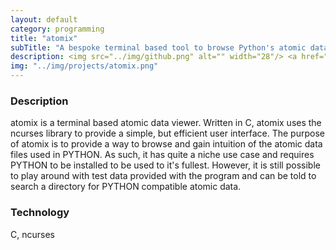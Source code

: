 ```yaml
---
layout: default
category: programming
title: "atomix"
subTitle: "A bespoke terminal based tool to browse Python's atomic data"
description: <img src="../img/github.png" alt="" width="28"/> <a href="https://github.com/saultyevil/atomix">pypython</a>
img: "../img/projects/atomix.png"
---
```


### Description

atomix is a terminal based atomic data viewer. Written in C, atomix
uses the ncurses library to provide a simple, but efficient user interface.
The purpose of atomix is to provide a way to browse and gain intuition
of the atomic data files used in PYTHON. As such, it has quite a niche
use case and requires PYTHON to be installed to be used to it's fullest.
However, it is still possible to play around with test data provided with
the program and can be told to search a directory for PYTHON compatible
atomic data.

### Technology

C, ncurses
